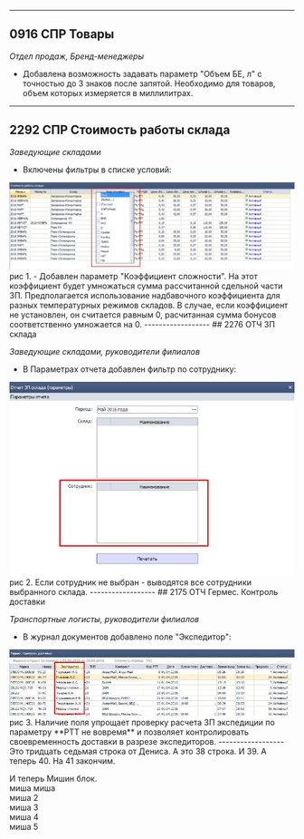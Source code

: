 
-------------
## 0916 СПР Товары

*Отдел продаж, Бренд-менеджеры*

- Добавлена возможность задавать параметр "Объем БЕ, л" с точностью до 3 знаков после запятой. Необходимо для товаров, объем которых измеряется в миллилитрах.

-------------------------
## 2292 СПР Стоимость работы склада

*Заведующие складами*

-   Включены фильтры в списке условий:
<img src="./media/filtr.jpg"/>  
рис 1.  
- Добавлен параметр "Коэффициент сложности". На этот коэффициент будет умножаться сумма рассчитанной сдельной части ЗП. Предполагается использование надбавочного коэффициента для разных температурных режимов складов. В случае, если коэффициент не установлен, он считается равным 0, расчитанная сумма бонусов соответственно умножается на 0.   
------------------
## 2276 ОТЧ ЗП склада

*Заведующие складами, руководители филиалов*

-   В Параметрах отчета добавлен фильтр по сотруднику:
<img src="./media/paramSotr.jpg"/>  
рис 2.  
Если сотрудник не выбран - выводятся все сотрудники выбранного склада.
------------------  
## 2175 ОТЧ Гермес. Контроль доставки

*Транспортные логисты, руководители филиалов*

-   В журнал документов добавлено поле "Экспедитор":
<img src="./media/exp.jpg"/>  
рис 3.  
Наличие поля упрощает проверку расчета ЗП экспедиции по параметру **РТТ не вовремя** и позволяет контролировать своевременность доставки в разрезе экспедиторов.
------------------  
Это тридцать седьмая строка от Дениса.  
А это 38 строка.  
И 39.  
А теперь 40.  
На 41 закончим.  

И теперь Мишин блок.  
миша миша  
миша 2  
миша 3  
миша 4  
миша 5
